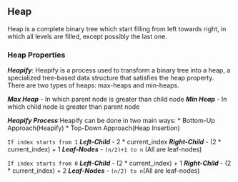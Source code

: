 ## Heap
Heap is a complete binary tree which start filling from left towards right, in which all levels are filled, except possibly the last one.


### Heap Properties

***Heapify***: Heapify is a process used to transform a binary tree into a heap, a specialized tree-based data structure that satisfies the heap property. There are two types of heaps: max-heaps and min-heaps.

***Max Heap*** - In which parent node is greater than child node
***Min Heap*** - In which child node is greater than parent node

***Heapify Process***:Heapify can be done in two main ways:
    * Bottom-Up Approach(Heapify)
    * Top-Down Approach(Heap Insertion)

`If index starts from 1`
***Left-Child*** - 2 * current_index
***Right-Child*** - (2 * current_index) + 1
***Leaf-Nodes*** - `(n/2)+1 to n` (All are leaf-nodes)


`If index starts from 0`
***Left-Child*** - (2 * current_index) + 1
***Right-Child*** - (2 * current_index) + 2
***Leaf-Nodes*** - `(n/2) to n`(All are leaf-nodes)



